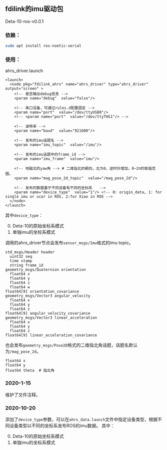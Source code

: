 
## fdilink的imu驱动包
Deta-10-ros-v0.0.1
### 依赖：
```bash
sudo apt install ros-noetic-serial
```

### 使用：    
ahrs_driver.launch
```
<launch>
  <node pkg="fdilink_ahrs" name="ahrs_driver" type="ahrs_driver" output="screen" >
    <!-- 是否输出debug信息 -->
    <param name="debug"  value="false"/>
    
    <!-- 串口设备，可通过rules.d配置固定 -->
    <param name="port"  value="/dev/ttyUSB0"/>
    <!-- <param name="port"  value="/dev/ttyTHS1"/> -->

    <!-- 波特率 -->
    <param name="baud"  value="921600"/>

    <!-- 发布的imu话题名 -->
    <param name="imu_topic"  value="/imu"/>
    
    <!-- 发布的imu话题中的frame_id -->
    <param name="imu_frame"  value="imu"/>

    <!-- 地磁北的yaw角 --> # 二维指北的朝向，北为0，逆时针增加，0~2π的取值范围。
    <param name="mag_pose_2d_topic"  value="/mag_pose_2d"/>

    <!-- 发布的数据基于不同设备有不同的坐标系   -->
    <param name="device_type"  value="1"/> <!-- 0: origin_data, 1: for single imu or ucar in ROS, 2:for Xiao in ROS -->
  </node>
</launch> 
```
  其中`device_type`：
  
  0. Deta-10的原始坐标系模式
  1. 单独imu的坐标系模式

调用的ahrs_driver节点会发布`sensor_msgs/Imu`格式的imu topic。
```
std_msgs/Header header
  uint32 seq
  time stamp
  string frame_id
geometry_msgs/Quaternion orientation
  float64 x
  float64 y
  float64 z
  float64 w
float64[9] orientation_covariance
geometry_msgs/Vector3 angular_velocity
  float64 x
  float64 y
  float64 z
float64[9] angular_velocity_covariance
geometry_msgs/Vector3 linear_acceleration
  float64 x
  float64 y
  float64 z
float64[9] linear_acceleration_covariance
```
也会发布`geometry_msgs/Pose2D`格式的二维指北角话题，话题名默认为`/mag_pose_2d`。
```
float64 x
float64 y
float64 theta  # 指北角
```

### 2020-1-15
  维护了文件注释。

### 2020-10-20
  添加了`device_type`参数，可以在`ahrs_data.launch`文件中指定设备类型，根据不同设备类型以不同的坐标系发布ROS的imu数据。
  其中：

  0. Deta-10的原始坐标系模式
  1. 单独imu的坐标系模式
